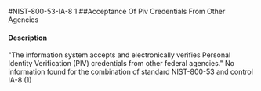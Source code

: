 #NIST-800-53-IA-8 1
##Acceptance Of Piv Credentials From Other Agencies
#### Description
"The information system accepts and electronically verifies Personal Identity Verification (PIV) credentials from other federal agencies."
No information found for the combination of standard NIST-800-53 and control IA-8 (1)
